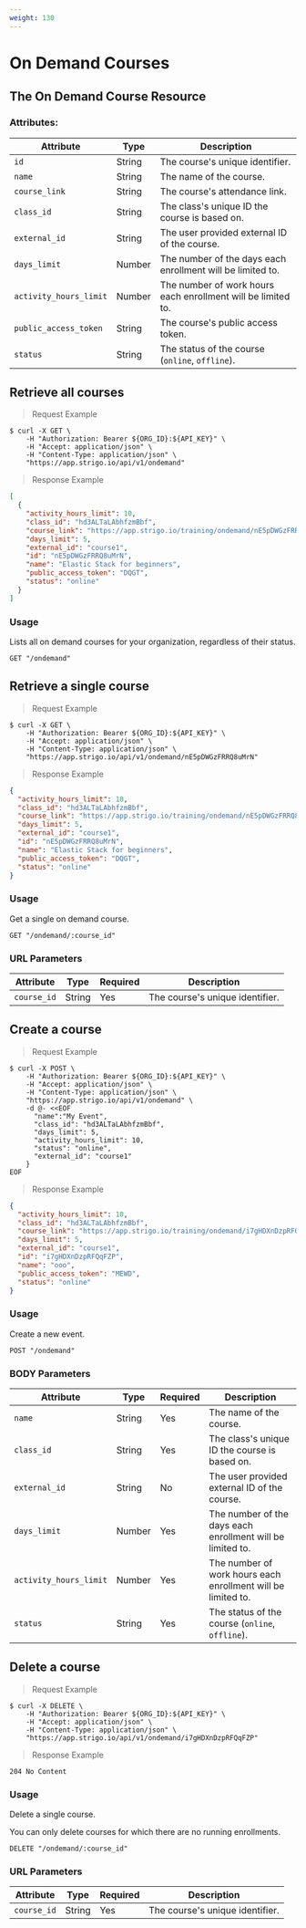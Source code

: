 ```yaml
---
weight: 130
---
```



# On Demand Courses

## The On Demand Course Resource

### Attributes:

Attribute              | Type    | Description
---------              | ------- | -------
`id`                   | String  | The course's unique identifier.
`name`                 | String  | The name of the course.
`course_link`          | String  | The course's attendance link.
`class_id`             | String  | The class's unique ID the course is based on.
`external_id`          | String  | The user provided external ID of the course.
`days_limit`           | Number  | The number of the days each enrollment will be limited to.
`activity_hours_limit` | Number  | The number of work hours each enrollment will be limited to.
`public_access_token`  | String  | The course's public access token.
`status`               | String  | The status of the course (`online`, `offline`).

## Retrieve all courses

> Request Example

```shell
$ curl -X GET \
    -H "Authorization: Bearer ${ORG_ID}:${API_KEY}" \
    -H "Accept: application/json" \
    -H "Content-Type: application/json" \
    "https://app.strigo.io/api/v1/ondemand"
```

> Response Example

```json
[
  {
    "activity_hours_limit": 10,
    "class_id": "hd3ALTaLAbhfzmBbf",
    "course_link": "https://app.strigo.io/training/ondemand/nE5pDWGzFRRQ8uMrN",
    "days_limit": 5,
    "external_id": "course1",
    "id": "nE5pDWGzFRRQ8uMrN",
    "name": "Elastic Stack for beginners",
    "public_access_token": "DQGT",
    "status": "online"
  }
]
```

### Usage

Lists all on demand courses for your organization, regardless of their status.

`GET "/ondemand"`


## Retrieve a single course

> Request Example

```shell
$ curl -X GET \
    -H "Authorization: Bearer ${ORG_ID}:${API_KEY}" \
    -H "Accept: application/json" \
    -H "Content-Type: application/json" \
    "https://app.strigo.io/api/v1/ondemand/nE5pDWGzFRRQ8uMrN"
```

> Response Example

```json
{
  "activity_hours_limit": 10,
  "class_id": "hd3ALTaLAbhfzmBbf",
  "course_link": "https://app.strigo.io/training/ondemand/nE5pDWGzFRRQ8uMrN",
  "days_limit": 5,
  "external_id": "course1",
  "id": "nE5pDWGzFRRQ8uMrN",
  "name": "Elastic Stack for beginners",
  "public_access_token": "DQGT",
  "status": "online"
}
```

### Usage

Get a single on demand course.

`GET "/ondemand/:course_id"`

### URL Parameters

Attribute  | Type    | Required | Description
---------  | ------- | -------  | -------
`course_id`| String  | Yes      | The course's unique identifier.


## Create a course

> Request Example

```shell
$ curl -X POST \
    -H "Authorization: Bearer ${ORG_ID}:${API_KEY}" \
    -H "Accept: application/json" \
    -H "Content-Type: application/json" \
    "https://app.strigo.io/api/v1/ondemand" \
    -d @- <<EOF
      "name":"My Event",
      "class_id": "hd3ALTaLAbhfzmBbf",
      "days_limit": 5,
      "activity_hours_limit": 10,
      "status": "online",
      "external_id": "course1"
    }
EOF
```

> Response Example

```json
{
  "activity_hours_limit": 10,
  "class_id": "hd3ALTaLAbhfzmBbf",
  "course_link": "https://app.strigo.io/training/ondemand/i7gHDXnDzpRFQqFZP",
  "days_limit": 5,
  "external_id": "course1",
  "id": "i7gHDXnDzpRFQqFZP",
  "name": "ooo",
  "public_access_token": "MEWD",
  "status": "online"
}
```

### Usage

Create a new event.

`POST "/ondemand"`

### BODY Parameters

Attribute              | Type    | Required | Description
---------              | ------- |  ------- | -------
`name`                 | String  | Yes      | The name of the course.
`class_id`             | String  | Yes      | The class's unique ID the course is based on.
`external_id`          | String  | No       | The user provided external ID of the course.
`days_limit`           | Number  | Yes      | The number of the days each enrollment will be limited to.
`activity_hours_limit` | Number  | Yes      | The number of work hours each enrollment will be limited to.
`status`               | String  | Yes      | The status of the course (`online`, `offline`).



## Delete a course

> Request Example

```shell
$ curl -X DELETE \
    -H "Authorization: Bearer ${ORG_ID}:${API_KEY}" \
    -H "Accept: application/json" \
    -H "Content-Type: application/json" \
    "https://app.strigo.io/api/v1/ondemand/i7gHDXnDzpRFQqFZP"
```

> Response Example

```text
204 No Content
```


### Usage

Delete a single course.

<aside class="notice">
You can only delete courses for which there are no running enrollments.
</aside>

`DELETE "/ondemand/:course_id"`

### URL Parameters

Attribute   | Type    | Required | Description
---------   | ------- | -------  | -------
`course_id` | String  | Yes      | The course's unique identifier.

